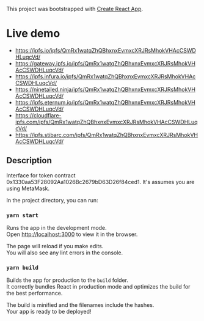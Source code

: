 This project was bootstrapped with [Create React App](https://github.com/facebook/create-react-app).

# Live demo

- https://ipfs.io/ipfs/QmRx1watqZhQBhxnxEvmxcXRJRsMhokVHAcCSWDHLuqcVd/
- https://gateway.ipfs.io/ipfs/QmRx1watqZhQBhxnxEvmxcXRJRsMhokVHAcCSWDHLuqcVd/
- https://ipfs.infura.io/ipfs/QmRx1watqZhQBhxnxEvmxcXRJRsMhokVHAcCSWDHLuqcVd/
- https://ninetailed.ninja/ipfs/QmRx1watqZhQBhxnxEvmxcXRJRsMhokVHAcCSWDHLuqcVd/
- https://ipfs.eternum.io/ipfs/QmRx1watqZhQBhxnxEvmxcXRJRsMhokVHAcCSWDHLuqcVd/
- https://cloudflare-ipfs.com/ipfs/QmRx1watqZhQBhxnxEvmxcXRJRsMhokVHAcCSWDHLuqcVd/
- https://ipfs.stibarc.com/ipfs/QmRx1watqZhQBhxnxEvmxcXRJRsMhokVHAcCSWDHLuqcVd/

## Description

Interface for token contract 0x1330aa53F28092Aa1026Bc2679bD63D26f84ced1. It's assumes you are using MetaMask.

In the project directory, you can run:

### `yarn start`

Runs the app in the development mode.<br />
Open [http://localhost:3000](http://localhost:3000) to view it in the browser.

The page will reload if you make edits.<br />
You will also see any lint errors in the console.

### `yarn build`

Builds the app for production to the `build` folder.<br />
It correctly bundles React in production mode and optimizes the build for the best performance.

The build is minified and the filenames include the hashes.<br />
Your app is ready to be deployed!

